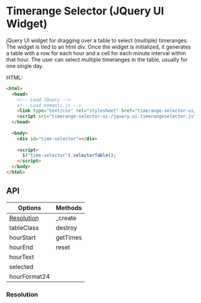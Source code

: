 Timerange Selector (JQuery UI Widget)
===================

jQuery UI widget for dragging over a table to select (multiple) timeranges. The widget is tied to an html div. 
Once the widget is initialized, it generates a table with a row for each hour and a cell for each minute interval within that hour. 
The user can select multiple timeranges in the table, usually for one single day. 

HTML:
```html
<html>
  <head>
    <!-- Load JQuery -->
    <!-- Load moments.js -->
    <link type="text/css" rel="stylesheet" href="timerange-selector-ui/timerangeselector.css"/>
    <script src="timerange-selector-ui-/jquery.ui.timerangeselector.js"></script>
  </head>
    
  <body>
    <div id="time-selector"></div>
    
    <script>
      $("time-selector").selectorTable();
    </script>
  </body>
</html>
```


<h2>API</h2>
<table>
<thead>
<th>Options</th>
<th>Methods</th>
</thead>
<tbody>
<tr>
<td><a href="#resolution">Resolution</a></td>
<td>_create</td>
</tr>

<tr><td>tableClass</td><td>destroy</td></tr>

<tr><td>hourStart</td><td>getTimes</td></tr>

<tr><td>hourEnd</td><td>reset</td></tr>

<tr><td>hourText</td><td></td></tr>

<tr><td>selected</td><td></td></tr>

<tr><td>hourFormat24</td><td></td></tr>

</tbody>
</table>

<h3 name="api-resolution">Resolution</h3>

